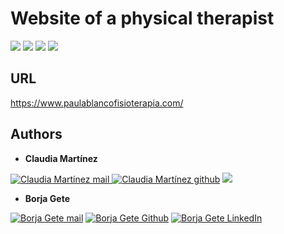 # Website of a physical therapist

![](https://img.shields.io/badge/Maintaned-Yes-brightgreen?style=for-the-badge)
![](https://img.shields.io/badge/Made%20with-Javascript-F7DF1E?style=for-the-badge&logo=javascript)
![](https://img.shields.io/badge/Made%20with-HTML-E34F26?style=for-the-badge&logo=html5)
![](https://img.shields.io/badge/Made%20with-CSS-1572B6?style=for-the-badge&logo=css3)

## URL
<a href="https://www.paulablancofisioterapia.com/">https://www.paulablancofisioterapia.com/</a>


## Authors

- **Claudia Martínez**

<a target="_blank" href="mailto:claumartinezh@gmail.com"><img src="https://img.shields.io/badge/gmail-DDDDDD?style=for-the-badge&logo=gmail" alt="Claudia Martínez mail"/>
</a>
<a target="_blank" href="https://github.com/claumartinezh"><img src="https://img.shields.io/badge/GitHub-181717?style=for-the-badge&logo=github" alt="Claudia Martínez github" /></a>
<a target="_blank" href="https://www.linkedin.com/in/claudia-mh"><img src="https://img.shields.io/badge/LinkedIn-0A66C2?style=for-the-badge&logo=linkedin"/></a>


- **Borja Gete**

<a target="_blank" href="mailto:borjag90dev@gmail.com" alt="Borja Gete mail"><img src="https://img.shields.io/badge/gmail-DDDDDD?style=for-the-badge&logo=gmail" title="Go To mail" alt="Borja Gete mail"/></a>
<a target="_blank" href="https://github.com/BorjaG90" alt="Borja Gete Github"><img src="https://img.shields.io/badge/GitHub-181717?style=for-the-badge&logo=github" title="Go To Github Profile" alt="Borja Gete Github"/></a>
<a target="_blank" href="https://linkedin.com/in/borjag90" alt="Borja Gete LinkedIn"><img src="https://img.shields.io/badge/LinkedIn-0A66C2?style=for-the-badge&logo=linkedin" title="Go To LinkedIn Profile" alt="Borja Gete LinkedIn"/></a>